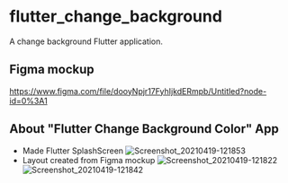 # flutter_change_background

A change background Flutter application.

## Figma mockup
https://www.figma.com/file/dooyNpjr17FyhIjkdERmpb/Untitled?node-id=0%3A1
## About "Flutter Change Background Color" App
- Made Flutter SplashScreen
![Screenshot_20210419-121853](https://user-images.githubusercontent.com/44782699/115213436-2c4e3580-a10a-11eb-83a0-e65e866a4c9a.jpg)
- Layout created from Figma mockup
![Screenshot_20210419-121822](https://user-images.githubusercontent.com/44782699/115214153-e645a180-a10a-11eb-8ce9-6420afb07d6f.jpg)
![Screenshot_20210419-121842](https://user-images.githubusercontent.com/44782699/115214159-e6de3800-a10a-11eb-8706-7bea004dc4be.jpg)


